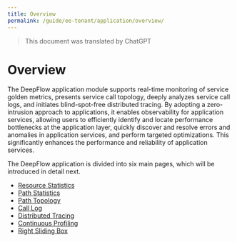 ```yaml
---
title: Overview
permalink: /guide/ee-tenant/application/overview/
---
```


> This document was translated by ChatGPT

# Overview

The DeepFlow application module supports real-time monitoring of service golden metrics, presents service call topology, deeply analyzes service call logs, and initiates blind-spot-free distributed tracing. By adopting a zero-intrusion approach to applications, it enables observability for application services, allowing users to efficiently identify and locate performance bottlenecks at the application layer, quickly discover and resolve errors and anomalies in application services, and perform targeted optimizations. This significantly enhances the performance and reliability of application services.

The DeepFlow application is divided into six main pages, which will be introduced in detail next.

- [Resource Statistics](./service-list/)
- [Path Statistics](./service-statistics/)
- [Path Topology](./path-topology/)
- [Call Log](./call-log/)
- [Distributed Tracing](./call-chain-tracing/)
- [Continuous Profiling](./continue-profile/)
- [Right Sliding Box](./right-sliding-box/)
